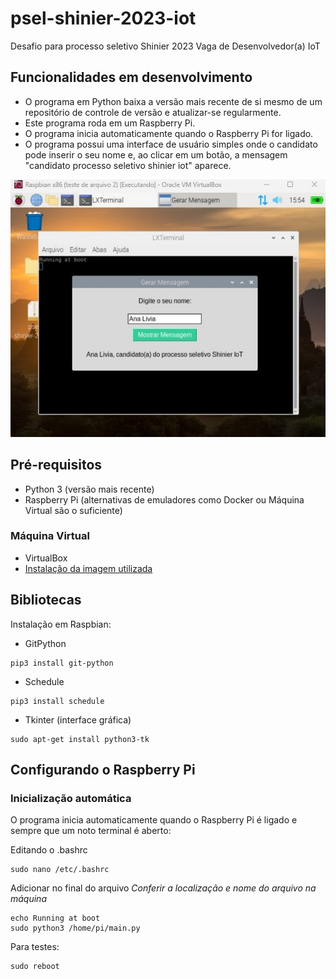 # psel-shinier-2023-iot

Desafio para processo seletivo Shinier 2023
Vaga de Desenvolvedor(a) IoT

## Funcionalidades em desenvolvimento

- O programa em Python baixa a versão mais recente de si mesmo de um repositório de controle de versão e atualizar-se regularmente.
- Este programa roda em um Raspberry Pi.
- O programa inicia automaticamente quando o Raspberry Pi for ligado.
- O programa possui uma interface de usuário simples onde o candidato pode inserir o seu nome e, ao clicar em um botão, a mensagem "candidato processo seletivo shinier iot" aparece.

 ![Aparência atual do projeto](projeto.jpeg)

## Pré-requisitos

- Python 3 (versão mais recente)
- Raspberry Pi (alternativas de emuladores como Docker ou Máquina Virtual são o suficiente)

### Máquina Virtual

- VirtualBox
- [Instalação da imagem utilizada](https://downloads.raspberrypi.org/rpd_x86/images/)

## Bibliotecas

Instalação em Raspbian:

- GitPython

```
pip3 install git-python
```

- Schedule

```
pip3 install schedule
```

- Tkinter (interface gráfica)

```
sudo apt-get install python3-tk
```

## Configurando o Raspberry Pi

### Inicialização automática

O programa inicia automaticamente quando o Raspberry Pi é ligado e sempre que um noto terminal é aberto:

Editando o .bashrc

```
sudo nano /etc/.bashrc
```

Adicionar no final do arquivo
*Conferir a localização e nome do arquivo na máquina*

```
echo Running at boot 
sudo python3 /home/pi/main.py
```

Para testes:

```
sudo reboot
```
